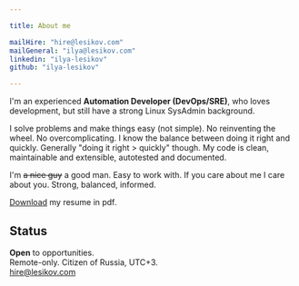 ```yaml
---

title: About me

mailHire: "hire@lesikov.com"
mailGeneral: "ilya@lesikov.com"
linkedin: "ilya-lesikov"
github: "ilya-lesikov"

---
```


I'm an experienced **Automation Developer (DevOps/SRE)**, who loves development, but still have a strong Linux SysAdmin background.

I solve problems and make things easy (not simple). No reinventing the wheel. No overcomplicating. I know the balance between doing it right and quickly. Generally "doing it right > quickly" though. My code is clean, maintainable and extensible, autotested and documented.

I'm ~~a nice guy~~ a good man. Easy to work with. If you care about me I care about you. Strong, balanced, informed.

[Download](https://github.com/ilya-lesikov/resume/raw/master/resume-DevOps-Ilya-Lesikov.pdf) my resume in pdf.

## Status

**Open** to opportunities. \
Remote-only. Citizen of Russia, UTC+3. \
[hire@lesikov.com](mailto:hire@lesikov.com)
